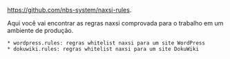 https://github.com/nbs-system/naxsi-rules.


Aqui você vai encontrar as regras naxsi comprovada para o trabalho em um ambiente de produção.

	* wordpress.rules: regras whitelist naxsi para um site WordPress
	* dokuwiki.rules: regras whitelist naxsi para um site DokuWiki

